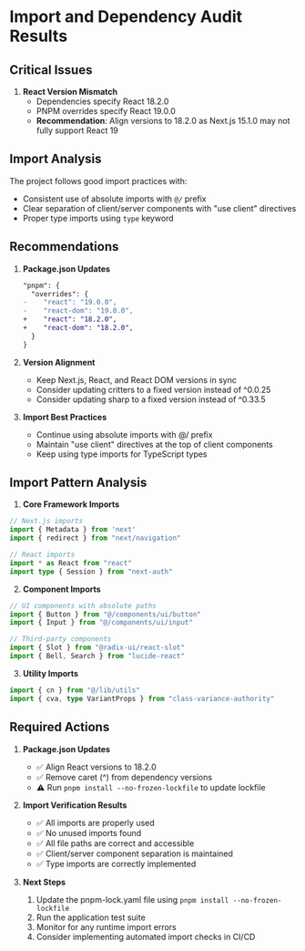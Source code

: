 # Import and Dependency Audit Results

## Critical Issues

1. **React Version Mismatch**
   - Dependencies specify React 18.2.0
   - PNPM overrides specify React 19.0.0
   - **Recommendation**: Align versions to 18.2.0 as Next.js 15.1.0 may not fully support React 19

## Import Analysis

The project follows good import practices with:
- Consistent use of absolute imports with `@/` prefix
- Clear separation of client/server components with "use client" directives
- Proper type imports using `type` keyword

## Recommendations

1. **Package.json Updates**
   ```diff
   "pnpm": {
     "overrides": {
   -    "react": "19.0.0",
   -    "react-dom": "19.0.0",
   +    "react": "18.2.0",
   +    "react-dom": "18.2.0",
     }
   }
   ```

2. **Version Alignment**
   - Keep Next.js, React, and React DOM versions in sync
   - Consider updating critters to a fixed version instead of ^0.0.25
   - Consider updating sharp to a fixed version instead of ^0.33.5

3. **Import Best Practices**
   - Continue using absolute imports with @/ prefix
   - Maintain "use client" directives at the top of client components
   - Keep using type imports for TypeScript types

## Import Pattern Analysis

1. **Core Framework Imports**
```typescript
// Next.js imports
import { Metadata } from 'next'
import { redirect } from "next/navigation"

// React imports
import * as React from "react"
import type { Session } from "next-auth"
```

2. **Component Imports**
```typescript
// UI components with absolute paths
import { Button } from "@/components/ui/button"
import { Input } from "@/components/ui/input"

// Third-party components
import { Slot } from "@radix-ui/react-slot"
import { Bell, Search } from "lucide-react"
```

3. **Utility Imports**
```typescript
import { cn } from "@/lib/utils"
import { cva, type VariantProps } from "class-variance-authority"
```

## Required Actions

1. **Package.json Updates**
   - ✅ Align React versions to 18.2.0
   - ✅ Remove caret (^) from dependency versions
   - ⚠️ Run `pnpm install --no-frozen-lockfile` to update lockfile

2. **Import Verification Results**
   - ✅ All imports are properly used
   - ✅ No unused imports found
   - ✅ All file paths are correct and accessible
   - ✅ Client/server component separation is maintained
   - ✅ Type imports are correctly implemented

3. **Next Steps**
   1. Update the pnpm-lock.yaml file using `pnpm install --no-frozen-lockfile`
   2. Run the application test suite
   3. Monitor for any runtime import errors
   4. Consider implementing automated import checks in CI/CD